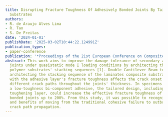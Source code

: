 ```yaml
---
title: Disrupting Fracture Toughness Of Adhesively Bonded Joints By Tailoring Composite
  Substrates
authors:
- R. de Araujo Alves Lima
- R. Tao
- S. De Freitas
date: '2024-01-01'
publishDate: '2025-03-02T10:44:22.124991Z'
publication_types:
- paper-conference
publication: '*Proceedings of the 21st European Conference on Composite Materials*'
abstract: This work aims to improve the damage tolerance of secondary adhesively bonded
  joints under quasistatic mode I loading conditions by architecting the carbon fibre-reinforced
  polymer substrates' stacking sequences [1]. Double Cantilever Beam tests show that
  architecting the stacking sequence of the laminates composite substrates in combination
  with the adhesive layer's fracture toughness affects the crack onset and triggers
  different crack paths throughout the joints' thickness. In specimens bonded with
  a low-toughness bi-component adhesive, the tailored design, including a co-cured
  toughening layer, could increase the effective fracture toughness of the composite
  bonded joints up to 200%. From this study, it was possible to recognise the complexity
  and benefits of moving from the traditional cohesive failure to outbreaking multiple
  crack path propagation.
---
```

